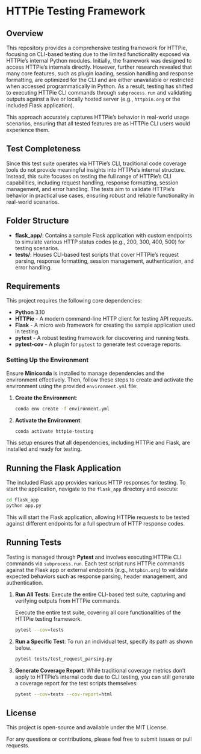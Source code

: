# HTTPie Testing Framework

## Overview

This repository provides a comprehensive testing framework for HTTPie, focusing on CLI-based testing due to the limited functionality exposed via HTTPie’s internal Python modules. Initially, the framework was designed to access HTTPie’s internals directly. However, further research revealed that many core features, such as plugin loading, session handling and response formatting, are optimized for the CLI and are either unavailable or restricted when accessed programmatically in Python. As a result, testing has shifted to executing HTTPie CLI commands through `subprocess.run` and validating outputs against a live or locally hosted server (e.g., `httpbin.org` or the included Flask application).

This approach accurately captures HTTPie’s behavior in real-world usage scenarios, ensuring that all tested features are as HTTPie CLI users would experience them.

## Test Completeness

Since this test suite operates via HTTPie’s CLI, traditional code coverage tools do not provide meaningful insights into HTTPie’s internal structure. Instead, this suite focuses on testing the full range of HTTPie’s CLI capabilities, including request handling, response formatting, session management, and error handling. The tests aim to validate HTTPie’s behavior in practical use cases, ensuring robust and reliable functionality in real-world scenarios.

## Folder Structure

- **flask_app/**: Contains a sample Flask application with custom endpoints to simulate various HTTP status codes (e.g., 200, 300, 400, 500) for testing scenarios.
- **tests/**: Houses CLI-based test scripts that cover HTTPie’s request parsing, response formatting, session management, authentication, and error handling.

## Requirements
This project requires the following core dependencies:
- **Python** 3.10
- **HTTPie** - A modern command-line HTTP client for testing API requests.
- **Flask** - A micro web framework for creating the sample application used in testing.
- **pytest** - A robust testing framework for discovering and running tests.
- **pytest-cov** - A plugin for `pytest` to generate test coverage reports.

### Setting Up the Environment
Ensure **Miniconda** is installed to manage dependencies and the environment effectively. Then, follow these steps to create and activate the environment using the provided `environment.yml` file:

1. **Create the Environment**:
   ```bash
   conda env create -f environment.yml
   ```
2. **Activate the Environment**:
   ```bash
   conda activate httpie-testing
   ```

This setup ensures that all dependencies, including HTTPie and Flask, are installed and ready for testing.

## Running the Flask Application

The included Flask app provides various HTTP responses for testing. To start the application, navigate to the `flask_app` directory and execute:

```bash
cd flask_app
python app.py
```

This will start the Flask application, allowing HTTPie requests to be tested against different endpoints for a full spectrum of HTTP response codes.

## Running Tests

Testing is managed through **Pytest** and involves executing HTTPie CLI commands via `subprocess.run`. Each test script runs HTTPie commands against the Flask app or external endpoints (e.g., `httpbin.org`) to validate expected behaviors such as response parsing, header management, and authentication.

1. **Run All Tests**:
   Execute the entire CLI-based test suite, capturing and verifying outputs from HTTPie commands.

   Execute the entire test suite, covering all core functionalities of the HTTPie testing framework.
   ```bash
   pytest --cov=tests
   ```

2. **Run a Specific Test**:
   To run an individual test, specify its path as shown below.
   ```bash
   pytest tests/test_request_parsing.py
   ```

3. **Generate Coverage Report**:
While traditional coverage metrics don’t apply to HTTPie’s internal code due to CLI testing, you can still generate a coverage report for the test scripts themselves:

   ```bash
   pytest --cov=tests --cov-report=html
   ```

## License

This project is open-source and available under the MIT License.

For any questions or contributions, please feel free to submit issues or pull requests.
